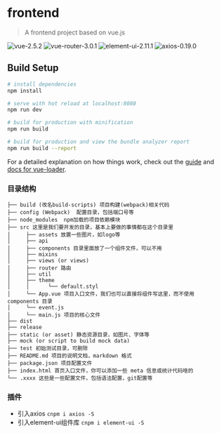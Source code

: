 # frontend

> A frontend project based on vue.js

![vue-2.5.2](https://img.shields.io/badge/vue-2.5.2-brightgreen.svg?style=plastic)
![vue-router-3.0.1](https://img.shields.io/badge/vueRouter-3.0.1-brightgreen.svg?style=plastic)
![element-ui-2.11.1](https://img.shields.io/badge/elementUi-2.11.1-brightgreen.svg?style=plastic)
![axios-0.19.0](https://img.shields.io/badge/axios-0.19.0-brightgreen.svg?style=plastic)

## Build Setup

``` bash
# install dependencies
npm install

# serve with hot reload at localhost:8080
npm run dev

# build for production with minification
npm run build

# build for production and view the bundle analyzer report
npm run build --report
```

For a detailed explanation on how things work, check out the [guide](http://vuejs-templates.github.io/webpack/) and [docs for vue-loader](http://vuejs.github.io/vue-loader).


### 目录结构
```
├── build (改名build-scripts) 项目构建(webpack)相关代码
├── config (Webpack)  配置目录，包括端口号等
├── node_modules  npm加载的项目依赖模块
├── src 这里是我们要开发的目录，基本上要做的事情都在这个目录里
│     ├── assets 放置一些图片，如logo等
│     ├── api
│     ├── components 目录里面放了一个组件文件，可以不用
│     ├── mixins
│     ├── views (or views)
│     ├── router 路由
│     ├── util
│     ├── theme
│     │      └── default.styl
│     └── App.vue 项目入口文件，我们也可以直接将组件写这里，而不使用 components 目录
│     └── event.js
│     └── main.js 项目的核心文件
├── dist
├── release
├── static (or asset) 静态资源目录，如图片、字体等
├── mock (or script to build mock data)
├── test 初始测试目录，可删除
├── README.md 项目的说明文档，markdown 格式
├── package.json 项目配置文件
├── index.html 首页入口文件，你可以添加一些 meta 信息或统计代码啥的
└── .xxxx 这些是一些配置文件，包括语法配置，git配置等
```


### 插件
 - 引入axios `cnpm i axios -S`
 - 引入element-ui组件库 `cnpm i element-ui -S`
